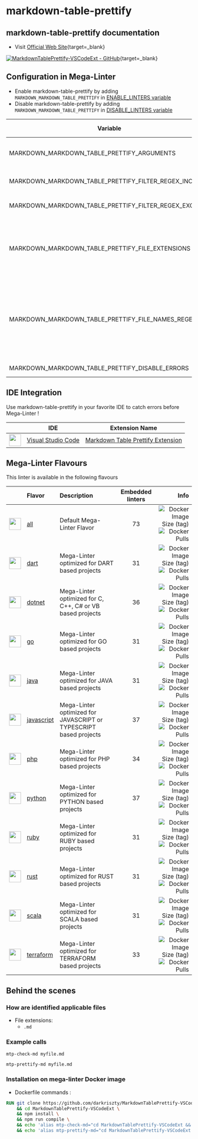 <!-- markdownlint-disable MD033 MD041 -->
<!-- Generated by .automation/build.py, please do not update manually -->
# markdown-table-prettify

## markdown-table-prettify documentation

- Visit [Official Web Site](https://github.com/darkriszty/MarkdownTablePrettify-VSCodeExt#readme){target=_blank}

[![MarkdownTablePrettify-VSCodeExt - GitHub](https://gh-card.dev/repos/darkriszty/MarkdownTablePrettify-VSCodeExt.svg?fullname=)](https://github.com/darkriszty/MarkdownTablePrettify-VSCodeExt){target=_blank}

## Configuration in Mega-Linter

- Enable markdown-table-prettify by adding `MARKDOWN_MARKDOWN_TABLE_PRETTIFY` in [ENABLE_LINTERS variable](/configuration/#activation-and-deactivation)
- Disable markdown-table-prettify by adding `MARKDOWN_MARKDOWN_TABLE_PRETTIFY` in [DISABLE_LINTERS variable](/configuration/#activation-and-deactivation)

| Variable | Description | Default value |
| ----------------- | -------------- | -------------- |
| MARKDOWN_MARKDOWN_TABLE_PRETTIFY_ARGUMENTS | User custom arguments to add in linter CLI call<br/>Ex: `-s --foo "bar"` |  |
| MARKDOWN_MARKDOWN_TABLE_PRETTIFY_FILTER_REGEX_INCLUDE | Custom regex including filter<br/>Ex: `(src|lib)` | Include every file |
| MARKDOWN_MARKDOWN_TABLE_PRETTIFY_FILTER_REGEX_EXCLUDE | Custom regex excluding filter<br/>Ex: `(test|examples)` | Exclude no file |
| MARKDOWN_MARKDOWN_TABLE_PRETTIFY_FILE_EXTENSIONS | Allowed file extensions. `"*"` matches any extension, `""` matches empty extension. Empty list excludes all files<br/>Ex: `[".py", ""]` | `[".md"]` |
| MARKDOWN_MARKDOWN_TABLE_PRETTIFY_FILE_NAMES_REGEX | File name regex filters. Regular expression list for filtering files by their base names using regex full match. Empty list includes all files<br/>Ex: `["Dockerfile(-.+)?", "Jenkinsfile"]` | Include every file |
| MARKDOWN_MARKDOWN_TABLE_PRETTIFY_DISABLE_ERRORS | Run linter but disable crash if errors found | `false` |

## IDE Integration

Use markdown-table-prettify in your favorite IDE to catch errors before Mega-Linter !

| <!-- --> | IDE | Extension Name |
| :--: | ----------------- | -------------- |
| <img src="https://github.com/nvuillam/mega-linter/raw/master/docs/assets/icons/vscode.ico" alt="" height="32px" class="megalinter-icon"></a> | [Visual Studio Code](https://code.visualstudio.com/) | [Markdown Table Prettify Extension](https://github.com/darkriszty/MarkdownTablePrettify-VSCodeExt) |

## Mega-Linter Flavours

This linter is available in the following flavours

| <!-- --> | Flavor | Description | Embedded linters | Info |
| :------: | :----- | :---------- | :--------------: | ---: |
| <img src="https://github.com/nvuillam/mega-linter/raw/master/docs/assets/images/mega-linter-square.png" alt="" height="32px" class="megalinter-icon"></a> | [all](https://nvuillam.github.io/mega-linter/supported-linters/) | Default Mega-Linter Flavor | 73 | ![Docker Image Size (tag)](https://img.shields.io/docker/image-size/nvuillam/mega-linter/v4) ![Docker Pulls](https://img.shields.io/docker/pulls/nvuillam/mega-linter) |
| <img src="https://github.com/nvuillam/mega-linter/raw/master/docs/assets/icons/dart.ico" alt="" height="32px" class="megalinter-icon"></a> | [dart](https://nvuillam.github.io/mega-linter/flavors/dart/) | Mega-Linter optimized for DART based projects | 31 | ![Docker Image Size (tag)](https://img.shields.io/docker/image-size/nvuillam/mega-linter-dart/v4) ![Docker Pulls](https://img.shields.io/docker/pulls/nvuillam/mega-linter-dart) |
| <img src="https://github.com/nvuillam/mega-linter/raw/master/docs/assets/icons/dotnet.ico" alt="" height="32px" class="megalinter-icon"></a> | [dotnet](https://nvuillam.github.io/mega-linter/flavors/dotnet/) | Mega-Linter optimized for C, C++, C# or VB based projects | 36 | ![Docker Image Size (tag)](https://img.shields.io/docker/image-size/nvuillam/mega-linter-dotnet/v4) ![Docker Pulls](https://img.shields.io/docker/pulls/nvuillam/mega-linter-dotnet) |
| <img src="https://github.com/nvuillam/mega-linter/raw/master/docs/assets/icons/go.ico" alt="" height="32px" class="megalinter-icon"></a> | [go](https://nvuillam.github.io/mega-linter/flavors/go/) | Mega-Linter optimized for GO based projects | 31 | ![Docker Image Size (tag)](https://img.shields.io/docker/image-size/nvuillam/mega-linter-go/v4) ![Docker Pulls](https://img.shields.io/docker/pulls/nvuillam/mega-linter-go) |
| <img src="https://github.com/nvuillam/mega-linter/raw/master/docs/assets/icons/java.ico" alt="" height="32px" class="megalinter-icon"></a> | [java](https://nvuillam.github.io/mega-linter/flavors/java/) | Mega-Linter optimized for JAVA based projects | 31 | ![Docker Image Size (tag)](https://img.shields.io/docker/image-size/nvuillam/mega-linter-java/v4) ![Docker Pulls](https://img.shields.io/docker/pulls/nvuillam/mega-linter-java) |
| <img src="https://github.com/nvuillam/mega-linter/raw/master/docs/assets/icons/javascript.ico" alt="" height="32px" class="megalinter-icon"></a> | [javascript](https://nvuillam.github.io/mega-linter/flavors/javascript/) | Mega-Linter optimized for JAVASCRIPT or TYPESCRIPT based projects | 37 | ![Docker Image Size (tag)](https://img.shields.io/docker/image-size/nvuillam/mega-linter-javascript/v4) ![Docker Pulls](https://img.shields.io/docker/pulls/nvuillam/mega-linter-javascript) |
| <img src="https://github.com/nvuillam/mega-linter/raw/master/docs/assets/icons/php.ico" alt="" height="32px" class="megalinter-icon"></a> | [php](https://nvuillam.github.io/mega-linter/flavors/php/) | Mega-Linter optimized for PHP based projects | 34 | ![Docker Image Size (tag)](https://img.shields.io/docker/image-size/nvuillam/mega-linter-php/v4) ![Docker Pulls](https://img.shields.io/docker/pulls/nvuillam/mega-linter-php) |
| <img src="https://github.com/nvuillam/mega-linter/raw/master/docs/assets/icons/python.ico" alt="" height="32px" class="megalinter-icon"></a> | [python](https://nvuillam.github.io/mega-linter/flavors/python/) | Mega-Linter optimized for PYTHON based projects | 37 | ![Docker Image Size (tag)](https://img.shields.io/docker/image-size/nvuillam/mega-linter-python/v4) ![Docker Pulls](https://img.shields.io/docker/pulls/nvuillam/mega-linter-python) |
| <img src="https://github.com/nvuillam/mega-linter/raw/master/docs/assets/icons/ruby.ico" alt="" height="32px" class="megalinter-icon"></a> | [ruby](https://nvuillam.github.io/mega-linter/flavors/ruby/) | Mega-Linter optimized for RUBY based projects | 31 | ![Docker Image Size (tag)](https://img.shields.io/docker/image-size/nvuillam/mega-linter-ruby/v4) ![Docker Pulls](https://img.shields.io/docker/pulls/nvuillam/mega-linter-ruby) |
| <img src="https://github.com/nvuillam/mega-linter/raw/master/docs/assets/icons/rust.ico" alt="" height="32px" class="megalinter-icon"></a> | [rust](https://nvuillam.github.io/mega-linter/flavors/rust/) | Mega-Linter optimized for RUST based projects | 31 | ![Docker Image Size (tag)](https://img.shields.io/docker/image-size/nvuillam/mega-linter-rust/v4) ![Docker Pulls](https://img.shields.io/docker/pulls/nvuillam/mega-linter-rust) |
| <img src="https://github.com/nvuillam/mega-linter/raw/master/docs/assets/icons/scala.ico" alt="" height="32px" class="megalinter-icon"></a> | [scala](https://nvuillam.github.io/mega-linter/flavors/scala/) | Mega-Linter optimized for SCALA based projects | 31 | ![Docker Image Size (tag)](https://img.shields.io/docker/image-size/nvuillam/mega-linter-scala/v4) ![Docker Pulls](https://img.shields.io/docker/pulls/nvuillam/mega-linter-scala) |
| <img src="https://github.com/nvuillam/mega-linter/raw/master/docs/assets/icons/terraform.ico" alt="" height="32px" class="megalinter-icon"></a> | [terraform](https://nvuillam.github.io/mega-linter/flavors/terraform/) | Mega-Linter optimized for TERRAFORM based projects | 33 | ![Docker Image Size (tag)](https://img.shields.io/docker/image-size/nvuillam/mega-linter-terraform/v4) ![Docker Pulls](https://img.shields.io/docker/pulls/nvuillam/mega-linter-terraform) |

## Behind the scenes

### How are identified applicable files

- File extensions:
  - `.md`

<!-- markdownlint-disable -->
<!-- /* cSpell:disable */ -->

### Example calls

```shell
mtp-check-md myfile.md
```

```shell
mtp-prettify-md myfile.md
```


### Installation on mega-linter Docker image

- Dockerfile commands :
```dockerfile
RUN git clone https://github.com/darkriszty/MarkdownTablePrettify-VSCodeExt.git \
    && cd MarkdownTablePrettify-VSCodeExt \
    && npm install \
    && npm run compile \
    && echo 'alias mtp-check-md="cd MarkdownTablePrettify-VSCodeExt && npm run --silent check-md"' >> ~/.bashrc \
    && echo 'alias mtp-prettify-md="cd MarkdownTablePrettify-VSCodeExt && npm run --silent prettify-md"' >> ~/.bashrc

```

